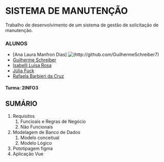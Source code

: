# SISTEMA DE MANUTENÇÃO

Trabalho de desenvolvimento de um sistema de gestão de solicitação de manutenção.

### ALUNOS

- [Ana Laura Manfron Dias] ![(http://github.com/GuilhermeSchreiber7)](https://img.shields.io/badge/github-%23121011.svg?style=for-the-badge&logo=github&logoColor=white)
- [Guilherme Schreiber](http://github.com/GuilhermeSchreiber7)
- [Isabelli Luisa Rosa](http://github.com/isabellirosa)
- [Júlia Fuck](http://github.com/fujulia)
- [Rafaela Barbieri da Cruz](http://github.com/rafaelabarbieric)

#### Turma: 2INFO3

## SUMÁRIO

1. Requisitos
    1. Funcioais e Regras de Negócio
    2. Não Funcionais
1. Modelagem de Banco de Dados
    1. Modelo conceitual
    2. Modelo Lógico
1. Pototipagem figma
1. Aplicação Vue
